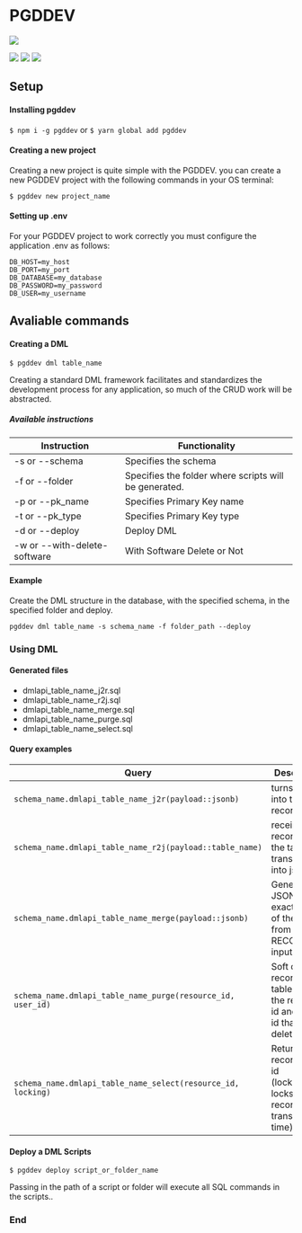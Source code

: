# PGDDEV

![](https://desenroladev.com.br/public/logo-180x180.png)

![](https://img.shields.io/github/stars/Desenroladev/pgddev.svg) ![](https://img.shields.io/github/forks/Desenroladev/pgddev.svg) ![](https://img.shields.io/github/issues/Desenroladev/pgddev.svg)

## Setup

#### Installing pgddev

`$ npm i -g pgddev` or `$ yarn global add pgddev`

#### Creating a new project

Creating a new project is quite simple with the PGDDEV. you can create a new PGDDEV project with the following commands in your OS terminal:

`$ pgddev new project_name`

#### Setting up .env

For your PGDDEV project to work correctly you must configure the application .env as follows:

```.env
DB_HOST=my_host
DB_PORT=my_port
DB_DATABASE=my_database
DB_PASSWORD=my_password
DB_USER=my_username

```

## Avaliable commands

#### Creating a DML

`$ pgddev dml table_name`

Creating a standard DML framework facilitates and standardizes the development process for any application, so much of the CRUD work will be abstracted.

##### Available instructions

| Instruction    				| Functionality                                         |
| ----------------------------- | ----------------------------------------------------- |
| -s or --schema 				| Specifies the schema                                  |
| -f or --folder 				| Specifies the folder where scripts will be generated. |
| -p or --pk_name 				| Specifies Primary Key name                            |
| -t or --pk_type 				| Specifies Primary Key type                            |
| -d or --deploy 				| Deploy DML                                            |
| -w or --with-delete-software 	| With Software Delete or Not                           |

#### Example

Create the DML structure in the database, with the specified schema, in the specified folder and deploy.

`pgddev dml table_name -s schema_name -f folder_path --deploy`

### Using DML

#### Generated files

- dmlapi_table_name_j2r.sql
- dmlapi_table_name_r2j.sql
- dmlapi_table_name_merge.sql
- dmlapi_table_name_purge.sql
- dmlapi_table_name_select.sql

#### Query examples

| Query                                                        | Description                                                                       |
| ------------------------------------------------------------ | --------------------------------------------------------------------------------- |
| `schema_name.dmlapi_table_name_j2r(payload::jsonb)`          | turns a jsonb into table record.                                                  |
| `schema_name.dmlapi_table_name_r2j(payload::table_name)`     | receives a record from the table and transforms it into jsonb.                    |
| `schema_name.dmlapi_table_name_merge(payload::jsonb)`        | Generates a JSON in the exact format of the table from a RECORD input.            |
| `schema_name.dmlapi_table_name_purge(resource_id, user_id)`  | Soft delete a record in a table from the resource id and user id that deleted it. |
| `schema_name.dmlapi_table_name_select(resource_id, locking)` | Returns record from id (locking=true locks the record at transaction time)        |


#### Deploy a DML Scripts

`$ pgddev deploy script_or_folder_name`

Passing in the path of a script or folder will execute all SQL commands in the scripts..

### End
